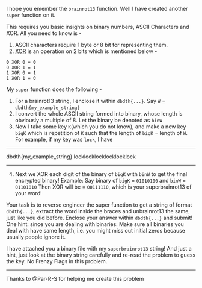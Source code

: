 I hope you emember the `brainrot13` function. Well I have created another `super` function on it.

This requires you basic insights on binary numbers, ASCII Characters and XOR.
All you need to know is -

1. ASCII characters require 1 byte or 8 bit for representing them.
2. [XOR](https://medium.com/@Harshit_Raj_14/useful-properties-of-xor-in-coding-bitwise-manipulation-and-bitmasking-2c332256bd61) is an operation on 2 bits which is mentioned below -

```
0 XOR 0 = 0
0 XOR 1 = 1
1 XOR 0 = 1
1 XOR 1 = 0
```

My `super` function does the following -

1. For a brainrot13 string, I enclose it within `dbdth{...}`. Say `W` = `dbdth{my_example_string}`
2. I convert the whole ASCII string formed into binary, whose length is obviously a multiple of 8. Let the binary be denoted as `binW`
3. Now I take some key `K`(which you do not know), and make a new key `bigK` which is repetition of `K` such that the length of `bigK` = length of `W`.
   For example, if my key was `lock`, I have

---

dbdth{my_example_string}
locklocklocklocklocklock

---

4. Next we XOR each digit of the binary of `bigK` with `binW` to get the final encrypted binary!
   Example: Say binary of `bigK` = `01010100` and `binW` = `01101010`
   Then XOR will be = `00111110`, which is your superbrainrot13 of your word!

Your task is to reverse engineer the super function to get a string of format `dbdth{...}`, extract the word inside the braces and unbrainrot13 the same, just like you did before. Enclose your answer within `dbdth{...}` and submit!
One hint: since you are dealing with binaries: Make sure all binaries you deal with have same length, i.e. you might miss out initial zeros because usually people ignore it.

I have attached you a binary file with my `superbrainrot13` string! And just a hint, just look at the binary string carefully and re-read the problem to guess the key. No Frenzy Flags in this problem.

---

Thanks to @Par-R-S for helping me create this problem
